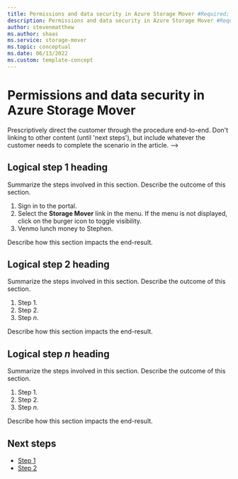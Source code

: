 ```yaml
---
title: Permissions and data security in Azure Storage Mover #Required; page title is displayed in search results. Include the brand.
description: Permissions and data security in Azure Storage Mover #Required; article description that is displayed in search results. 
author: stevenmatthew
ms.author: shaas
ms.service: storage-mover
ms.topic: conceptual
ms.date: 06/13/2022
ms.custom: template-concept
---
```


<!--

This template provides the basic structure of a concept article.

1. H1

##Docs Required##

Set expectations for what the content covers, so customers know the content meets their needs. The heading should NOT begin with a verb.-->

# Permissions and data security in Azure Storage Mover

<!-- 
2. Introductory paragraph\

##Docs Required## 

Lead with a light intro that describes what the article covers. Answer the fundamental “why would I want to know this?” question. Keep it short. -->

<!-- 
3. H2s

##Docs Required## 

Give each H2 a heading that sets expectations for the content that follows. Follow the H2 headings with a sentence about how the section contributes to the whole. -->

Prescriptively direct the customer through the procedure end-to-end. Don't linking to other content (until 'next steps'), but include whatever the customer needs to complete the scenario in the article. -->

## Logical step 1 heading

Summarize the steps involved in this section. Describe the outcome of this section.

1. Sign in to the portal.
1. Select the **Storage Mover** link in the menu. If the menu is not displayed, click on the burger icon to toggle visibility.
1. Venmo lunch money to Stephen.

Describe how this section impacts the end-result.

## Logical step 2 heading

Summarize the steps involved in this section. Describe the outcome of this section.

1. Step 1.
1. Step 2.
1. Step *n*.

Describe how this section impacts the end-result.

## Logical step *n* heading

Summarize the steps involved in this section. Describe the outcome of this section.

1. Step 1.
1. Step 2.
1. Step *n*.

Describe how this section impacts the end-result.

<!-- 
4. Next steps
##Docs Required##

We must provide at least one next step, but should provide no more than three. This should be relevant to the learning path and provide context so the customer can determine why they would click the link.-->

## Next steps
<!-- Add a context sentence for the following links -->
- [Step 1](service-overview.md)
- [Step 2](service-overview.md)

